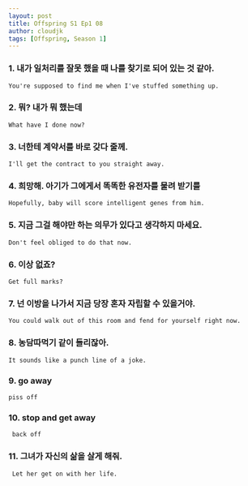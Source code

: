 ```yaml
---
layout: post
title: Offspring S1 Ep1 08
author: cloudjk
tags: [Offspring, Season 1]
---
```


### 1. 내가 일처리를 잘못 했을 때 나를 찾기로 되어 있는 것 같아.
    You're supposed to find me when I've stuffed something up.

### 2. 뭐? 내가 뭐 했는데
    What have I done now?

### 3. 너한테 계약서를 바로 갖다 줄께.
    I'll get the contract to you straight away.

### 4. 희망해. 아기가 그에게서 똑똑한 유전자를 물려 받기를
    Hopefully, baby will score intelligent genes from him.

### 5. 지금 그걸 해야만 하는 의무가 있다고 생각하지 마세요.
    Don't feel obliged to do that now.

### 6. 이상 없죠?
    Get full marks?

### 7. 넌 이방을 나가서 지금 당장 혼자 자립할 수 있을거야.
    You could walk out of this room and fend for yourself right now.

### 8. 농담따먹기 같이 들리잖아.
    It sounds like a punch line of a joke.

### 9. go away
    piss off

### 10. stop and get away
     back off

### 11. 그녀가 자신의 삶을 살게 해줘.
     Let her get on with her life.